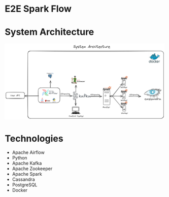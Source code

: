 # E2E Spark Flow

# System Architecture
![System Architecture](./SparkFlowArchitecture.png)


# Technologies
- Apache Airflow
- Python
- Apache Kafka
- Apache Zookeeper
- Apache Spark
- Cassandra
- PostgreSQL
- Docker

